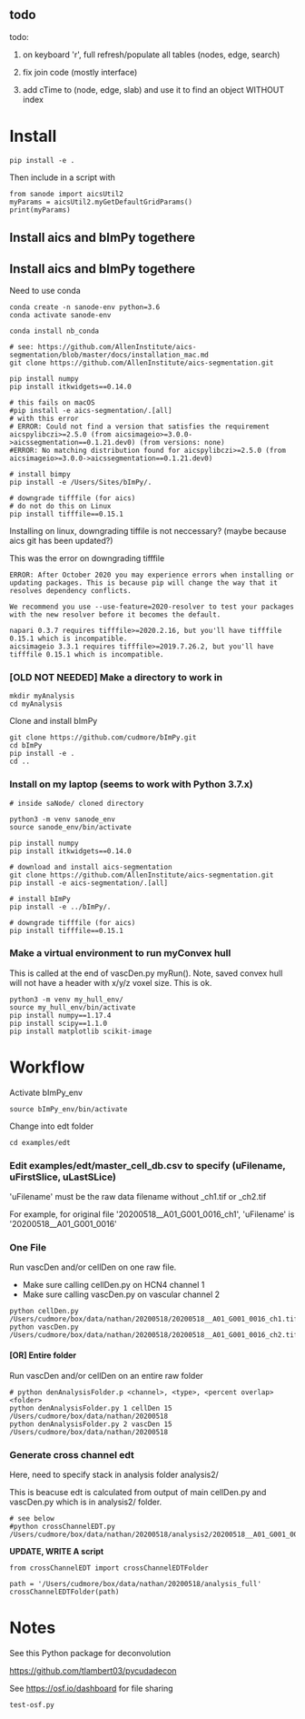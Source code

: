 ## todo

todo:

1) on keyboard 'r', full refresh/populate all tables (nodes, edge, search)

2) fix join code (mostly interface)

3) add cTime to (node, edge, slab) and use it to find an object WITHOUT index

# Install

```
pip install -e .
```

Then include in a script with

```
from sanode import aicsUtil2
myParams = aicsUtil2.myGetDefaultGridParams()
print(myParams)
```

## Install aics and bImPy togethere

## Install aics and bImPy togethere

Need to use conda

```
conda create -n sanode-env python=3.6
conda activate sanode-env

conda install nb_conda

# see: https://github.com/AllenInstitute/aics-segmentation/blob/master/docs/installation_mac.md
git clone https://github.com/AllenInstitute/aics-segmentation.git

pip install numpy
pip install itkwidgets==0.14.0

# this fails on macOS
#pip install -e aics-segmentation/.[all]
# with this error
# ERROR: Could not find a version that satisfies the requirement aicspylibczi>=2.5.0 (from aicsimageio>=3.0.0->aicssegmentation==0.1.21.dev0) (from versions: none)
#ERROR: No matching distribution found for aicspylibczi>=2.5.0 (from aicsimageio>=3.0.0->aicssegmentation==0.1.21.dev0)

# install bimpy
pip install -e /Users/Sites/bImPy/.

# downgrade tifffile (for aics)
# do not do this on Linux
pip install tifffile==0.15.1
```

Installing on linux, downgrading tiffile is not neccessary? (maybe because aics git has been updated?)

This was the error on downgrading tifffile

```
ERROR: After October 2020 you may experience errors when installing or updating packages. This is because pip will change the way that it resolves dependency conflicts.

We recommend you use --use-feature=2020-resolver to test your packages with the new resolver before it becomes the default.

napari 0.3.7 requires tifffile>=2020.2.16, but you'll have tifffile 0.15.1 which is incompatible.
aicsimageio 3.3.1 requires tifffile>=2019.7.26.2, but you'll have tifffile 0.15.1 which is incompatible.
```

### [OLD NOT NEEDED] Make a directory to work in

```
mkdir myAnalysis
cd myAnalysis
```

Clone and install bImPy

```
git clone https://github.com/cudmore/bImPy.git
cd bImPy
pip install -e .
cd ..
```

### Install on my laptop (seems to work with Python 3.7.x)

```
# inside saNode/ cloned directory

python3 -m venv sanode_env
source sanode_env/bin/activate

pip install numpy
pip install itkwidgets==0.14.0

# download and install aics-segmentation
git clone https://github.com/AllenInstitute/aics-segmentation.git
pip install -e aics-segmentation/.[all]

# install bImPy
pip install -e ../bImPy/.

# downgrade tifffile (for aics)
pip install tifffile==0.15.1
```

### Make a virtual environment to run myConvex hull

This is called at the end of vascDen.py myRun(). Note, saved convex hull will not have a header with x/y/z voxel size. This is ok.

```
python3 -m venv my_hull_env/
source my_hull_env/bin/activate
pip install numpy==1.17.4
pip install scipy==1.1.0
pip install matplotlib scikit-image
```

# Workflow

Activate bImPy_env

```
source bImPy_env/bin/activate
```

Change into edt folder

```
cd examples/edt
```

### Edit examples/edt/master_cell_db.csv to specify (uFilename, uFirstSlice, uLastSLice)

'uFilename' must be the raw data filename without _ch1.tif or _ch2.tif

For example, for original file '20200518__A01_G001_0016_ch1', 'uFilename' is '20200518__A01_G001_0016'


### One File

Run vascDen and/or cellDen on one raw file.

 - Make sure calling cellDen.py on HCN4 channel 1
 - Make sure calling vascDen.py on vascular channel 2

```
python cellDen.py /Users/cudmore/box/data/nathan/20200518/20200518__A01_G001_0016_ch1.tif
python vascDen.py /Users/cudmore/box/data/nathan/20200518/20200518__A01_G001_0016_ch2.tif
```

#### [OR] Entire folder

Run vascDen and/or cellDen on an entire raw folder

```
# python denAnalysisFolder.p <channel>, <type>, <percent overlap> <folder>
python denAnalysisFolder.py 1 cellDen 15 /Users/cudmore/box/data/nathan/20200518
python denAnalysisFolder.py 2 vascDen 15 /Users/cudmore/box/data/nathan/20200518
```

### Generate cross channel edt

Here, need to specify stack in analysis folder analysis2/

This is beacuse edt is calculated from output of main cellDen.py and vascDen.py which is in analysis2/ folder.

```
# see below
#python crossChannelEDT.py /Users/cudmore/box/data/nathan/20200518/analysis2/20200518__A01_G001_0002_ch1_raw.tif
```

**UPDATE, WRITE A script**

```
from crossChannelEDT import crossChannelEDTFolder

path = '/Users/cudmore/box/data/nathan/20200518/analysis_full'
crossChannelEDTFolder(path)
```

# Notes

See this Python package for deconvolution

https://github.com/tlambert03/pycudadecon

See https://osf.io/dashboard for file sharing

```
test-osf.py
```
